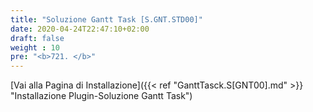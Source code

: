 ```yaml
---
title: "Soluzione Gantt Task [S.GNT.STD00]"
date: 2020-04-24T22:47:10+02:00
draft: false
weight : 10
pre: "<b>721. </b>"
---
```


[Vai alla Pagina di Installazione]({{< ref "GanttTasck.S[GNT00].md" >}} "Installazione Plugin-Soluzione Gantt Task")
